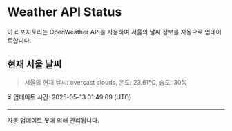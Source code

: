 
# Weather API Status

이 리포지토리는 OpenWeather API를 사용하여 서울의 날씨 정보를 자동으로 업데이트합니다.

## 현재 서울 날씨
> 서울의 현재 날씨: overcast clouds, 온도: 23.61°C, 습도: 30%

⏳ 업데이트 시간: 2025-05-13 01:49:09 (UTC)

---
자동 업데이트 봇에 의해 관리됩니다.
